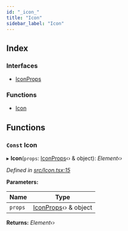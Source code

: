 ```yaml
---
id: "_icon_"
title: "Icon"
sidebar_label: "Icon"
---
```


## Index

### Interfaces

* [IconProps](../interfaces/_icon_.iconprops.md)

### Functions

* [Icon](_icon_.md#const-icon)

## Functions

### `Const` Icon

▸ **Icon**(`props`: [IconProps](../interfaces/_icon_.iconprops.md)‹› & object): *Element‹›*

*Defined in [src/Icon.tsx:15](https://github.com/tarojsx/ui/blob/bc31158/src/Icon.tsx#L15)*

**Parameters:**

Name | Type |
------ | ------ |
`props` | [IconProps](../interfaces/_icon_.iconprops.md)‹› & object |

**Returns:** *Element‹›*
